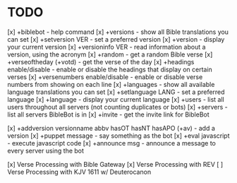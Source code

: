 # TODO

[x] +biblebot - help command
[x] +versions - show all Bible translations you can set
[x] +setversion VER - set a preferred version
[x] +version - display your current version
[x] +versioninfo VER - read information about a version, using the acronym
[x] +random - get a random Bible verse
[x] +verseoftheday (+votd) - get the verse of the day
[x] +headings enable/disable - enable or disable the headings that display on certain verses
[x] +versenumbers enable/disable - enable or disable verse numbers from showing on each line
[x] +languages - show all available language translations you can set
[x] +setlanguage LANG - set a preferred language
[x] +language - display your current language
[x] +users - list all users throughout all servers (not counting duplicates or bots)
[x] +servers - list all servers BibleBot is in
[x] +invite - get the invite link for BibleBot

[x] +addversion versionname abbv hasOT hasNT hasAPO (+av) - add a version
[x] +puppet message - say something as the bot
[x] +eval javascript - execute javascript code
[x] +announce msg - announce a message to every server using the bot

[x] Verse Processing with Bible Gateway
[x] Verse Processing with REV
[ ] Verse Processing with KJV 1611 w/ Deuterocanon
